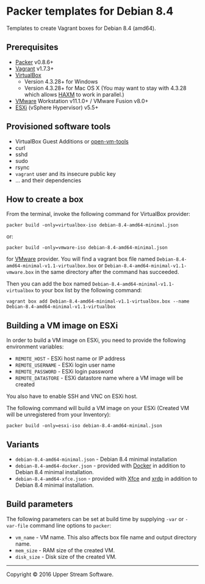 # Packer templates for Debian 8.4

Templates to create Vagrant boxes for Debian 8.4 (amd64).

## Prerequisites

* [Packer] v0.8.6+
* [Vagrant] v1.7.3+
* [VirtualBox]
	* Version 4.3.28+ for Windows
	* Version 4.3.28+ for Mac OS X (You may want to stay with 4.3.28 which allows [HAXM] to work in parallel.)
* [VMware] Workstation v11.1.0+ / VMware Fusion v8.0+
* [ESXi] (vSphere Hypervisor) v5.5+

[ESXi]: http://www.vmware.com/products/vsphere-hypervisor
        "Free VMware vSphere Hypervisor, Free Virtualization (ESXi)"
[HAXM]: https://software.intel.com/en-us/android/articles/intel-hardware-accelerated-execution-manager
        "Intel&reg; Hardware Accelerated Execution Manager"
[Packer]: https://www.packer.io/ "Packer by HashiCorp"
[Vagrant]: https://www.vagrantup.com/ "Vagrant"
[VirtualBox]: https://www.virtualbox.org/ "Oracle VM VirtualBox"
[VMware]: http://www.vmware.com/ "VMware Virtualization for Desktop &amp; Server, Application, Public &amp; Hybrid Clouds"

## Provisioned software tools

* VirtualBox Guest Additions or [open-vm-tools]
* curl
* sshd
* sudo
* rsync
* `vagrant` user and its insecure public key
* ... and their dependencies

[open-vm-tools]: https://github.com/vmware/open-vm-tools "Official repository of VMware open-vm-tools project"

## How to create a box

From the terminal, invoke the following command for VirtualBox provider:

	packer build -only=virtualbox-iso debian-8.4-amd64-minimal.json

or:

	packer build -only=vmware-iso debian-8.4-amd64-minimal.json

for [VMware] provider.
You will find a vagrant box file named `Debian-8.4-amd64-minimal-v1.1-virtualbox.box`
or `Debian-8.4-amd64-minimal-v1.1-vmware.box` in the same directory after the command has succeeded.

Then you can add the box named `Debian-8.4-amd64-minimal-v1.1-virtualbox` to your box list
by the following command:

	vagrant box add Debian-8.4-amd64-minimal-v1.1-virtualbox.box --name Debian-8.4-amd64-minimal-v1.1-virtualbox

## Building a VM image on ESXi

In order to build a VM image on ESXi, you need to provide the following environment variables:

* `REMOTE_HOST` - ESXi host name or IP address
* `REMOTE_USERNAME` - ESXi login user name
* `REMOTE_PASSWORD` - ESXi login password
* `REMOTE_DATASTORE` - ESXi datastore name where a VM image will be created

You also have to enable SSH and VNC on ESXi host.

The following command will build a VM image on your ESXi (Created VM will be unregistered from your Inventory):

    packer build -only=esxi-iso debian-8.4-amd64-minimal.json

## Variants

* `debian-8.4-amd64-minimal.json` - Debian 8.4 minimal installation
* `debian-8.4-amd64-docker.json` - provided with [Docker] in addition to Debian 8.4 minimal installation.
* `debian-8.4-amd64-xfce.json` - provided with [Xfce] and [xrdp] in addition to Debian 8.4 minimal installation.

[Docker]: https://www.docker.com/ "Docker - Build, Ship and Run Any App, Anywhere"
[Xfce]: http://www.xfce.org/ "Xfce Desktop Environment"
[xrdp]: http://www.xrdp.org/ "xrdp"

## Build parameters

The following parameters can be set at build time by supplying `-var` or `-var-file` command line options to `packer`:

* `vm_name` - VM name.  This also affects box file name and output directory name.
* `mem_size` - RAM size of the created VM.
* `disk_size` - Disk size of the created VM.

- - -

Copyright &copy; 2016 Upper Stream Software.
